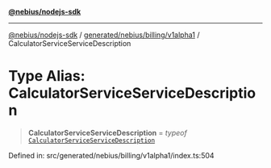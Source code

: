 [**@nebius/nodejs-sdk**](../../../../../README.md)

***

[@nebius/nodejs-sdk](../../../../../README.md) / [generated/nebius/billing/v1alpha1](../README.md) / CalculatorServiceServiceDescription

# Type Alias: CalculatorServiceServiceDescription

> **CalculatorServiceServiceDescription** = *typeof* [`CalculatorServiceServiceDescription`](../variables/CalculatorServiceServiceDescription.md)

Defined in: src/generated/nebius/billing/v1alpha1/index.ts:504
